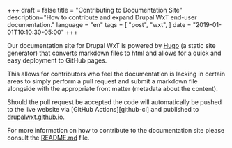 +++
draft = false
title = "Contributing to Documentation Site"
description="How to contribute and expand Drupal WxT end-user documentation."
language = "en"
tags = [
    "post",
    "wxt",
]
date = "2019-01-01T10:10:30-05:00"
+++

Our documentation site for Drupal WxT is powered by [Hugo][hugo] (a static site generator) that converts markdown files to html and allows for a quick and easy deployment to GitHub pages.

This allows for contributors who feel the documentation is lacking in certain areas to simply perform a pull request and submit a markdown file  alongside with the appropriate front matter (metadata about the content).

Should the pull request be accepted the code will automatically be pushed to the live website via [GitHub Actions][github-ci] and published to [drupalwxt.github.io][drupalwxt].

For more information on how to contribute to the documentation site please consult the [README.md][readme] file.

<!-- Links Referenced -->

[drupalwxt]:      https://drupalwxt.github.io
[github-actions]: https://github.com/drupalwxt/wxt/actions
[hugo]:           https://gohugo.io/
[readme]:         https://github.com/drupalwxt/website/blob/master/README.md
